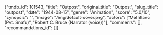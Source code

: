 {"tmdb_id": 101543, "title": "Outpost", "original_title": "Outpost", "slug_title": "outpost", "date": "1944-08-15", "genre": "Animation", "score": "5.0/10", "synopsis": "", "image": "/img/default-cover.png", "actors": ["Mel Blanc (Pvt. Snafu)", "Robert C. Bruce (Narrator (voice))"], "comments": [], "recommandations_id": []}